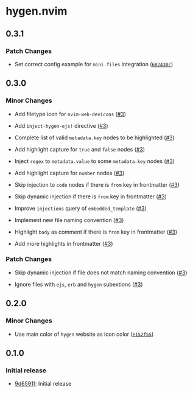 # hygen.nvim

## 0.3.1

### Patch Changes

- Set correct config example for `mini.files` integration ([`682430c`](https://github.com/Hdoc1509/hygen.nvim/commit/682430c2ea25be1c10ec314520a7da32a6731334))

## 0.3.0

### Minor Changes

- Add filetype icon for `nvim-web-devicons` ([#3](https://github.com/Hdoc1509/hygen.nvim/pull/3))

- Add `inject-hygen-ejs!` directive ([#3](https://github.com/Hdoc1509/hygen.nvim/pull/3))

- Complete list of valid `metadata.key` nodes to be highlighted ([#3](https://github.com/Hdoc1509/hygen.nvim/pull/3))

- Add highlight capture for `true` and `false` nodes ([#3](https://github.com/Hdoc1509/hygen.nvim/pull/3))

- Inject `regex` to `metadata.value` to some `metadata.key` nodes ([#3](https://github.com/Hdoc1509/hygen.nvim/pull/3))

- Add highlight capture for `number` nodes ([#3](https://github.com/Hdoc1509/hygen.nvim/pull/3))

- Skip injection to `code` nodes if there is `from` key in frontmatter ([#3](https://github.com/Hdoc1509/hygen.nvim/pull/3))

- Skip dynamic injection if there is `from` key in frontmatter ([#3](https://github.com/Hdoc1509/hygen.nvim/pull/3))

- Improve `injections` query of `embedded_template` ([#3](https://github.com/Hdoc1509/hygen.nvim/pull/3))

- Implement new file naming convention ([#3](https://github.com/Hdoc1509/hygen.nvim/pull/3))

- Highlight `body` as comment if there is `from` key in frontmatter ([#3](https://github.com/Hdoc1509/hygen.nvim/pull/3))

- Add more highlights in frontmatter ([#3](https://github.com/Hdoc1509/hygen.nvim/pull/3))

### Patch Changes

- Skip dynamic injection if file does not match naming convention ([#3](https://github.com/Hdoc1509/hygen.nvim/pull/3))

- Ignore files with `ejs`, `erb` and `hygen` subextions ([#3](https://github.com/Hdoc1509/hygen.nvim/pull/3))

## 0.2.0

### Minor Changes

- Use main color of `hygen` website as icon color ([`e152f55`](https://github.com/Hdoc1509/hygen.nvim/commit/e152f555e0ecacb5900218d46430f29ce575604e))

## 0.1.0

### Initial release

- [9d6591f](https://github.com/Hdoc1509/hygen.nvim/commit/9d6591f4f7955e28d10a64c8fd2f78294d267585): Initial release
